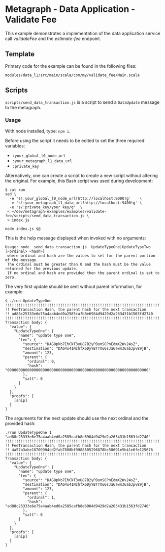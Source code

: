 # Metagraph - Data Application - Validate Fee

This example demonstrates a implementation of the data application service call _validateFee_
and the _estimate-fee_ endpoint.

## Template

Primary code for the example can be found in the following files:

`modules/data_l1/src/main/scala/com/my/validate_fee/Main.scala`

## Scripts

`scripts/send_data_transaction.js` is a script to send a `DataUpdate` message to the metagraph.

### Usage

With node installed, type: `npm i`.

Before using the script it needs to be edited to set the three required variables:
- `:your_global_l0_node_url`
- `:your_metagraph_l1_data_url`
- `:private_key`

Alternatively, one can create a script to create a new script without altering the original.
For example, this Bash script was used during development:
```shell
$ cat run
sed \
  -e 's!:your_global_l0_node_url!http://localhost:9000!g'    \
  -e 's!:your_metagraph_l1_data_url!http://localhost:9400!g' \
  -e 's/:private_key/your key/g'  \
 < ~/dev/metagraph-examples/examples/validate-fee/scripts/send_data_transaction.js \
 > index.js

node index.js $@
```

This is the help message displayed when invoked with no arguments:

```text
Usage: node  send_data_transaction.js  UpdateTypeOne|UpdateTypeTwo  [<ordinal> <hash>]
 where ordinal and hash are the values to set for the parent portion of the message.
 The ordinal must be greater than 0 and the hash must be the value returned for the previous update.
 If no ordinal and hash are provided then the parent ordinal is set to zero.
```

The very first update should be sent without parent information, for example:
```text
$ ./run UpdateTypeOne
!!!!!!!!!!!!!!!!!!!!!!!!!!!!!!!!!!!!!!!!!!!!!!!!!!!!!!!!!!!!!!!!!!!!!!
!! FeeTransaction Hash, the parent hash for the next transaction
!! ad88c25333e6e75a4aab4ed0a2585cafb8e6984d9429d2a263431b1563fd2740
!!!!!!!!!!!!!!!!!!!!!!!!!!!!!!!!!!!!!!!!!!!!!!!!!!!!!!!!!!!!!!!!!!!!!!
Transaction body: {
  "value": {
    "UpdateTypeOne": {
      "name": "update type one",
      "fee": {
        "source": "DAG8pkb7EhCkT3yU87B2yPBunSCPnEdmX2Wv24sZ",
        "destination": "DAG4o41NzhfX6DyYBTTXu6sJa6awm36abJpv89jB",
        "amount": 123,
        "parent": {
          "ordinal": 0,
          "hash": "0000000000000000000000000000000000000000000000000000000000000000"
        },
        "salt": 0
      }
    }
  },
  "proofs": [
    [snip]
  ]
}
```
The arguments for the next update should use the next ordinal and the provided hash:
```text
./run UpdateTypeOne 1 "ad88c25333e6e75a4aab4ed0a2585cafb8e6984d9429d2a263431b1563fd2740"
!!!!!!!!!!!!!!!!!!!!!!!!!!!!!!!!!!!!!!!!!!!!!!!!!!!!!!!!!!!!!!!!!!!!!!
!! FeeTransaction Hash, the parent hash for the next transaction
!! 4a57a3abe18709904cd2fab7808bf0988505296878bc58691e5b41e6fe125676
!!!!!!!!!!!!!!!!!!!!!!!!!!!!!!!!!!!!!!!!!!!!!!!!!!!!!!!!!!!!!!!!!!!!!!
Transaction body: {
  "value": {
    "UpdateTypeOne": {
      "name": "update type one",
      "fee": {
        "source": "DAG8pkb7EhCkT3yU87B2yPBunSCPnEdmX2Wv24sZ",
        "destination": "DAG4o41NzhfX6DyYBTTXu6sJa6awm36abJpv89jB",
        "amount": 123,
        "parent": {
          "ordinal": 1,
          "hash": "ad88c25333e6e75a4aab4ed0a2585cafb8e6984d9429d2a263431b1563fd2740"
        },
        "salt": 0
      }
    }
  },
  "proofs": [
    [snip]
  ]
}
```

